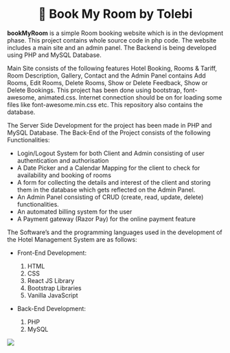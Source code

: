 <h1 align="center">🏡 Book My Room by Tolebi</h1> 

<b>bookMyRoom</b> is a simple Room booking website which is in the devlopment phase. This project contains whole source code in php code. The website includes a main site and an admin panel. The Backend is being developed using PHP and MySQL Database.

Main Site consists of the following features Hotel Booking, Rooms & Tariff, Room Description, Gallery, Contact and the Admin Panel contains Add Rooms, Edit Rooms, Delete Rooms, Show or Delete Feedback, Show or Delete Bookings. This project has been done using bootstrap, font-awesome, animated.css. Internet connection should be on for loading some files like font-awesome.min.css etc. This repository also contains the database.

The Server Side Development for the project has been made in PHP and MySQL Database. The Back-End of the Project consists of the following Functionalities:
- Login/Logout System for both Client and Admin  consisting of user authentication and authorisation
- A Date Picker and a Calendar Mapping for the client to check for availability and booking of rooms
- A form for collecting the details and interest of the client and storing them in the database which gets reflected on the Admin Panel.
- An Admin Panel consisting of CRUD (create, read, update, delete) functionalities.
- An automated billing system for the user
- A Payment gateway (Razor Pay) for the online payment feature 

The Software’s and the programming languages used in the development of the Hotel Management System are as follows:

- Front-End Development:
	1. HTML 
	2. CSS
	3. React JS Library
	4. Bootstrap Libraries
	5. Vanilla JavaScript

- Back-End Development:
	1. PHP
	2. MySQL


<img src="https://github.com/Subhampreet/Book-My-Room/blob/main/template-main.png" >
